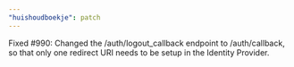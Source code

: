 ```yaml
---
"huishoudboekje": patch
---
```


Fixed #990: Changed the /auth/logout_callback endpoint to /auth/callback, so that only one redirect URI needs to be setup in the Identity Provider.
